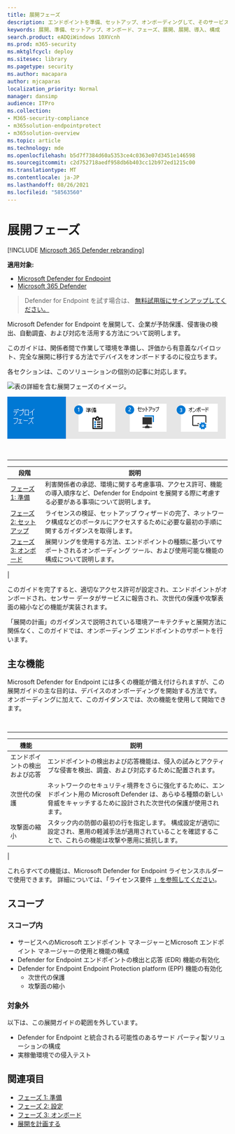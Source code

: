 ```yaml
---
title: 展開フェーズ
description: エンドポイントを準備、セットアップ、オンボーディングして、そのサービスに Microsoft Defender for Endpoint を展開する方法について説明します。
keywords: 展開、準備、セットアップ、オンボード、フェーズ、展開、展開、導入、構成
search.product: eADQiWindows 10XVcnh
ms.prod: m365-security
ms.mktglfcycl: deploy
ms.sitesec: library
ms.pagetype: security
ms.author: macapara
author: mjcaparas
localization_priority: Normal
manager: dansimp
audience: ITPro
ms.collection:
- M365-security-compliance
- m365solution-endpointprotect
- m365solution-overview
ms.topic: article
ms.technology: mde
ms.openlocfilehash: b5d7f7384d60a5353ce4c0363e07d3451e146598
ms.sourcegitcommit: c2d752718aedf958db6b403cc12b972ed1215c00
ms.translationtype: MT
ms.contentlocale: ja-JP
ms.lasthandoff: 08/26/2021
ms.locfileid: "58563560"
---
```

# <a name="deployment-phases"></a>展開フェーズ

[!INCLUDE [Microsoft 365 Defender rebranding](../../includes/microsoft-defender.md)]

**適用対象:**
- [Microsoft Defender for Endpoint](https://go.microsoft.com/fwlink/p/?linkid=2154037)
- [Microsoft 365 Defender](https://go.microsoft.com/fwlink/?linkid=2118804)

> Defender for Endpoint を試す場合は、 [無料試用版にサインアップしてください。](https://signup.microsoft.com/create-account/signup?products=7f379fee-c4f9-4278-b0a1-e4c8c2fcdf7e&ru=https://aka.ms/MDEp2OpenTrial?ocid=docs-wdatp-assignaccess-abovefoldlink)

Microsoft Defender for Endpoint を展開して、企業が予防保護、侵害後の検出、自動調査、および対応を活用する方法について説明します。

このガイドは、関係者間で作業して環境を準備し、評価から有意義なパイロット、完全な展開に移行する方法でデバイスをオンボードするのに役立ちます。

各セクションは、このソリューションの個別の記事に対応します。

![表の詳細を含む展開フェーズのイメージ。](images/deployment-guide-phases.png)


![展開フェーズの概要: 準備、セットアップ、オンボード。](images/phase-diagrams/deployment-phases.png)

<br>

****

|段階|説明|
|---|---|
|[フェーズ 1: 準備](prepare-deployment.md)|利害関係者の承認、環境に関する考慮事項、アクセス許可、機能の導入順序など、Defender for Endpoint を展開する際に考慮する必要がある事項について説明します。|
|[フェーズ 2: セットアップ](production-deployment.md)|ライセンスの検証、セットアップ ウィザードの完了、ネットワーク構成などのポータルにアクセスするために必要な最初の手順に関するガイダンスを取得します。|
|[フェーズ 3: オンボード](onboarding.md)|展開リングを使用する方法、エンドポイントの種類に基づいてサポートされるオンボーディング ツール、および使用可能な機能の構成について説明します。|
|

このガイドを完了すると、適切なアクセス許可が設定され、エンドポイントがオンボードされ、センサー データがサービスに報告され、次世代の保護や攻撃表面の縮小などの機能が実装されます。

「展開の計画」のガイダンスで説明されている環境アーキテクチャと展開方法に[](deployment-strategy.md)関係なく、このガイドでは、オンボーディング エンドポイントのサポートを行います。

## <a name="key-capabilities"></a>主な機能

Microsoft Defender for Endpoint には多くの機能が備え付けられますが、この展開ガイドの主な目的は、デバイスのオンボーディングを開始する方法です。 オンボーディングに加えて、このガイダンスでは、次の機能を使用して開始できます。

<br>

****

|機能|説明|
|---|---|
|エンドポイントの検出および応答|エンドポイントの検出および応答機能は、侵入の試みとアクティブな侵害を検出、調査、および対応するために配置されます。|
|次世代の保護|ネットワークのセキュリティ境界をさらに強化するために、エンドポイント用の Microsoft Defender は、あらゆる種類の新しい脅威をキャッチするために設計された次世代の保護が使用されます。|
|攻撃面の縮小|スタック内の防御の最初の行を指定します。 構成設定が適切に設定され、悪用の軽減手法が適用されていることを確認することで、これらの機能は攻撃や悪用に抵抗します。|
|

これらすべての機能は、Microsoft Defender for Endpoint ライセンスホルダーで使用できます。 詳細については、「ライセンス要件 [」を参照してください](minimum-requirements.md#licensing-requirements)。

## <a name="scope"></a>スコープ

### <a name="in-scope"></a>スコープ内

- サービスへのMicrosoft エンドポイント マネージャーとMicrosoft エンドポイント マネージャーの使用と機能の構成
- Defender for Endpoint エンドポイントの検出と応答 (EDR) 機能の有効化
- Defender for Endpoint Endpoint Protection platform (EPP) 機能の有効化
  - 次世代の保護
  - 攻撃面の縮小

### <a name="out-of-scope"></a>対象外

以下は、この展開ガイドの範囲を外しています。

- Defender for Endpoint と統合される可能性のあるサード パーティ製ソリューションの構成
- 実稼働環境での侵入テスト

## <a name="see-also"></a>関連項目

- [フェーズ 1: 準備](prepare-deployment.md)
- [フェーズ 2: 設定](production-deployment.md)
- [フェーズ 3: オンボード](onboarding.md)
- [展開を計画する](deployment-strategy.md)
